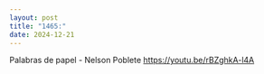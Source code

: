 ```yaml
---
layout: post
title: "1465:"
date: 2024-12-21
---
```


Palabras de papel - Nelson Poblete
https://youtu.be/rBZghkA-l4A
